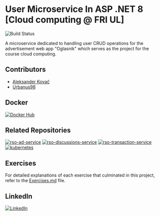 # User Microservice In ASP .NET 8 [Cloud computing @ FRI UL]

![Build Status](https://img.shields.io/badge/Build-Passing-brightgreen)

A microservice dedicated to handling user CRUD operations for the advertisement web app "Oglasnik" which serves as the project for the course cloud computing.

## Contributors
- [Aleksander Kovač](https://github.com/shanji97)
- [Urbanus98](https://github.com/urbanus98)

## Docker
[![Docker Hub](https://img.shields.io/badge/Build-Passing-brightgreen)](https://hub.docker.com/r/muchacho3alex/rsouserservice/tags)

## Related Repositories
 [![rso-ad-service](https://img.shields.io/badge/GitHub-rso--ad--service-blue)](https://github.com/Faculty-Projects-Organisation/rso-ad-service)
 [![rso-discussions-service](https://img.shields.io/badge/GitHub-rso--discussions--service-blue)](https://github.com/Faculty-Projects-Organisation/rso-discussions-service)
[![rso-transaction-service](https://img.shields.io/badge/GitHub-rso--transaction--service-blue)](https://github.com/Faculty-Projects-Organisation/rso-transaction-service)
[![kubernetes](https://img.shields.io/badge/GitHub-kubernetes-blue)](https://github.com/Faculty-Projects-Organisation/kubernetes)

## Exercises
For detailed explanations of each exercise that culminated in this project, refer to the [Exercises.md](Exercises.md) file.

## LinkedIn
[![LinkedIn](https://img.shields.io/badge/LinkedIn-Profile-blue)](https://www.linkedin.com/in/aleksander-kova%C4%8D-0662a8156/)
